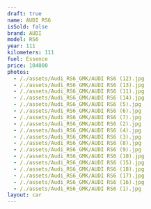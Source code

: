 ```yaml
---
draft: true
name: AUDI RS6
isSold: false
brand: AUDI
model: RS6
year: 111
kilometers: 111
fuel: Essence
price: 104000
photos:
  - /./assets/Audi_RS6_GMK/AUDI RS6 (12).jpg
  - /./assets/Audi_RS6_GMK/AUDI RS6 (13).jpg
  - /./assets/Audi_RS6_GMK/AUDI RS6 (11).jpg
  - /./assets/Audi_RS6_GMK/AUDI RS6 (14).jpg
  - /./assets/Audi_RS6_GMK/AUDI RS6 (5).jpg
  - /./assets/Audi_RS6_GMK/AUDI RS6 (6).jpg
  - /./assets/Audi_RS6_GMK/AUDI RS6 (7).jpg
  - /./assets/Audi_RS6_GMK/AUDI RS6 (2).jpg
  - /./assets/Audi_RS6_GMK/AUDI RS6 (4).jpg
  - /./assets/Audi_RS6_GMK/AUDI RS6 (3).jpg
  - /./assets/Audi_RS6_GMK/AUDI RS6 (8).jpg
  - /./assets/Audi_RS6_GMK/AUDI RS6 (9).jpg
  - /./assets/Audi_RS6_GMK/AUDI RS6 (10).jpg
  - /./assets/Audi_RS6_GMK/AUDI RS6 (15).jpg
  - /./assets/Audi_RS6_GMK/AUDI RS6 (18).jpg
  - /./assets/Audi_RS6_GMK/AUDI RS6 (17).jpg
  - /./assets/Audi_RS6_GMK/AUDI RS6 (16).jpg
  - /./assets/Audi_RS6_GMK/AUDI RS6 (1).jpg
layout: car
---
```



